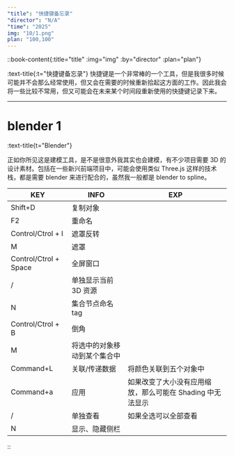 ```yaml
---
"title": "快捷键备忘录"
"director": "N/A"
"time": "2025"
img: "10/1.png"
plan: "100,100"
---
```


::book-content{:title="title" :img="img" :by="director" :plan="plan"}

:text-title{:t="快捷键备忘录"}
快捷键是一个非常棒的一个工具，但是我很多时候可能并不会那么经常使用，但又会在需要的时候重新拾起这方面的工作。因此我会将一些比较不常用，但又可能会在未来某个时间段重新使用的快捷键记录下来。

---

# blender 1
:text-title{t="Blender"}

正如你所见这是建模工具，是不是很意外我其实也会建模，有不少项目需要 3D 的设计素材。包括在一些新兴前端项目中，可能会使用类似 Three.js 这样的技术栈，都是需要 blender 来进行配合的，虽然我一般都是 blender to spline。

| KEY | INFO | EXP |
| --- | --- | --- |
| Shift+D | 复制对象 | |
| F2 | 重命名 |  |
| Control/Ctrol + I | 遮罩反转 | |
| M | 遮罩 | |
| Control/Ctrol + Space | 全屏窗口 | |
| / | 单独显示当前 3D 资源 | |
| N | 集合节点命名 tag | |
| Control/Ctrol + B | 倒角 | |
| M | 将选中的对象移动到某个集合中 | |
| Command+L | 关联/传递数据 | 将颜色关联到五个对象中 |
| Command+a | 应用 | 如果改变了大小没有应用缩放，那么可能在 Shading 中无法显示 |
| / | 单独查看 | 如果全选可以全部查看 |
| N | 显示、隐藏侧栏 | |


::
